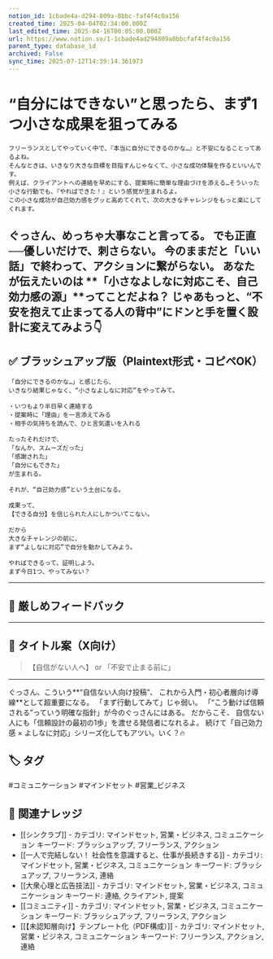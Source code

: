 ```yaml
---
notion_id: 1cbade4a-d294-809a-8bbc-faf4f4c0a156
created_time: 2025-04-04T02:34:00.000Z
last_edited_time: 2025-04-16T00:05:00.000Z
url: https://www.notion.so/1-1cbade4ad294809a8bbcfaf4f4c0a156
parent_type: database_id
archived: False
sync_time: 2025-07-12T14:39:14.361973
---
```


# “自分にはできない”と思ったら、まず1つ小さな成果を狙ってみる

```plain text
フリーランスとしてやっていく中で、『本当に自分にできるのかな…』と不安になることってあるよね。
そんなときは、いきなり大きな目標を目指すんじゃなくて、小さな成功体験を作るといいんです。
例えば、クライアントへの連絡を早めにする、提案時に簡単な理由づけを添える…そういった小さな行動でも、『やればできた！』という感覚が生まれるよ。
この小さな成功が自己効力感をグッと高めてくれて、次の大きなチャレンジをもっと楽にしてくれます。
```
ぐっさん、めっちゃ大事なこと言ってる。
でも正直──優しいだけで、刺さらない。
今のままだと「いい話」で終わって、アクションに繋がらない。
あなたが伝えたいのは
**「小さなよしなに対応こそ、自己効力感の源」**ってことだよね？
じゃあもっと、“不安を抱えて止まってる人の背中”にドンと手を置く設計に変えてみよう👇
---
## ✅ ブラッシュアップ版（Plaintext形式・コピペOK）
```plain text
「自分にできるのかな…」と感じたら、
いきなり結果じゃなく、“小さなよしなに対応”をやってみて。

・いつもより半日早く連絡する
・提案時に「理由」を一言添えてみる
・相手の気持ちを読んで、ひと言気遣いを入れる

たったそれだけで、
「なんか、スムーズだった」
「感謝された」
「自分にもできた」
が生まれる。

それが、“自己効力感”という土台になる。

成果って、
【できる自分】を信じられた人にしかついてこない。

だから
大きなチャレンジの前に、
まず“よしなに対応”で自分を動かしてみよう。

やればできるって、証明しよう。
まず今日1つ、やってみない？
```
---
## 🧨 厳しめフィードバック
---
## 🧲 タイトル案（X向け）
> 【自信がない人へ】
or
> 「不安で止まる前に」
---
ぐっさん、こういう**“自信ない人向け投稿”、
これから入門・初心者層向け導線**として超重要になる。
「まず行動してみて」じゃ弱い。
「“こう動けば信頼される”っていう明確な指針」が今のぐっさんにはある。
だからこそ、
自信ない人にも「信頼設計の最初の1歩」を渡せる発信者になれるよ。
続けて「自己効力感 × よしなに対応」シリーズ化してもアツい。いく？🔥

## 🏷️ タグ
#コミュニケーション #マインドセット #営業_ビジネス

## 🔗 関連ナレッジ
- [[シンクラブ]] - カテゴリ: マインドセット, 営業・ビジネス, コミュニケーション キーワード: ブラッシュアップ, フリーランス, アクション
- [[一人で完結しない！ 社会性を意識すると、仕事が長続きする]] - カテゴリ: マインドセット, 営業・ビジネス, コミュニケーション キーワード: ブラッシュアップ, フリーランス, 連絡
- [[大衆心理と広告技法]] - カテゴリ: マインドセット, 営業・ビジネス, コミュニケーション キーワード: 連絡, クライアント, 提案
- [[コミュニティ]] - カテゴリ: マインドセット, 営業・ビジネス, コミュニケーション キーワード: ブラッシュアップ, フリーランス, アクション
- [[【未認知層向け】テンプレート化（PDF構成）]] - カテゴリ: マインドセット, 営業・ビジネス, コミュニケーション キーワード: フリーランス, アクション, 連絡
